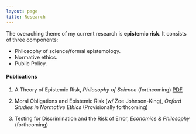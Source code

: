```yaml
---
layout: page
title: Research
---
```


The overaching theme of my current research is **epistemic risk**. It consists of three components:
  - Philosophy of science/formal epistemology. 
  - Normative ethics. 
  - Public Policy. 

#### Publications 

  1. A Theory of Epistemic Risk, _Philosophy of Science_ (forthcoming) [PDF](research/babic-ter.pdf)
  
  2. Moral Obligations and Epistemic Risk (w/ Zoe Johnson-King), _Oxford Studies in Normative Ethics_ (Provisionally forthcoming) 
  
  3. Testing for Discrimination and the Risk of Error, _Economics & Philosophy_ (forthcoming)
